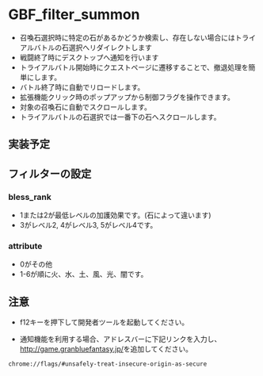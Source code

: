 # GBF_filter_summon
* 召喚石選択時に特定の石があるかどうか検索し、存在しない場合にはトライアルバトルの石選択へリダイレクトします
* 戦闘終了時にデスクトップへ通知を行います
* トライアルバトル開始時にクエストページに遷移することで、撤退処理を簡単にします。
* バトル終了時に自動でリロードします。
* 拡張機能クリック時のポップアップから制御フラグを操作できます。
* 対象の召喚石に自動でスクロールします。
* トライアルバトルの石選択では一番下の石へスクロールします。
## 実装予定
## フィルターの設定
### bless_rank
* 1または2が最低レベルの加護効果です。(石によって違います)
* 3がレベル2, 4がレベル3, 5がレベル4です。
### attribute
* 0がその他
* 1-6が順に火、水、土、風、光、闇です。
## 注意
* f12キーを押下して開発者ツールを起動してください。

* 通知機能を利用する場合、アドレスバーに下記リンクを入力し、<http://game.granbluefantasy.jp/>を追加してください。
```
chrome://flags/#unsafely-treat-insecure-origin-as-secure
```
